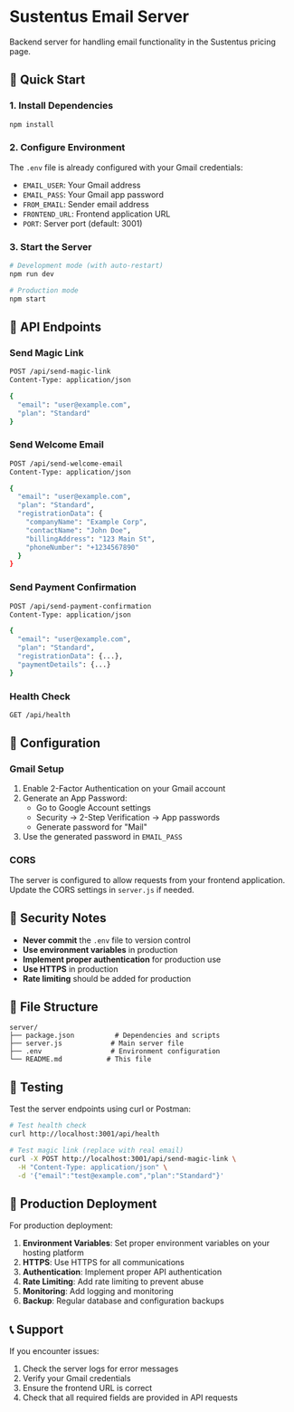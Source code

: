 # Sustentus Email Server

Backend server for handling email functionality in the Sustentus pricing page.

## 🚀 Quick Start

### 1. Install Dependencies
```bash
npm install
```

### 2. Configure Environment
The `.env` file is already configured with your Gmail credentials:
- `EMAIL_USER`: Your Gmail address
- `EMAIL_PASS`: Your Gmail app password
- `FROM_EMAIL`: Sender email address
- `FRONTEND_URL`: Frontend application URL
- `PORT`: Server port (default: 3001)

### 3. Start the Server
```bash
# Development mode (with auto-restart)
npm run dev

# Production mode
npm start
```

## 📧 API Endpoints

### Send Magic Link
```bash
POST /api/send-magic-link
Content-Type: application/json

{
  "email": "user@example.com",
  "plan": "Standard"
}
```

### Send Welcome Email
```bash
POST /api/send-welcome-email
Content-Type: application/json

{
  "email": "user@example.com",
  "plan": "Standard",
  "registrationData": {
    "companyName": "Example Corp",
    "contactName": "John Doe",
    "billingAddress": "123 Main St",
    "phoneNumber": "+1234567890"
  }
}
```

### Send Payment Confirmation
```bash
POST /api/send-payment-confirmation
Content-Type: application/json

{
  "email": "user@example.com",
  "plan": "Standard",
  "registrationData": {...},
  "paymentDetails": {...}
}
```

### Health Check
```bash
GET /api/health
```

## 🔧 Configuration

### Gmail Setup
1. Enable 2-Factor Authentication on your Gmail account
2. Generate an App Password:
   - Go to Google Account settings
   - Security → 2-Step Verification → App passwords
   - Generate password for "Mail"
3. Use the generated password in `EMAIL_PASS`

### CORS
The server is configured to allow requests from your frontend application. Update the CORS settings in `server.js` if needed.

## 🚨 Security Notes

- **Never commit** the `.env` file to version control
- **Use environment variables** in production
- **Implement proper authentication** for production use
- **Use HTTPS** in production
- **Rate limiting** should be added for production

## 📁 File Structure

```
server/
├── package.json          # Dependencies and scripts
├── server.js            # Main server file
├── .env                 # Environment configuration
└── README.md           # This file
```

## 🧪 Testing

Test the server endpoints using curl or Postman:

```bash
# Test health check
curl http://localhost:3001/api/health

# Test magic link (replace with real email)
curl -X POST http://localhost:3001/api/send-magic-link \
  -H "Content-Type: application/json" \
  -d '{"email":"test@example.com","plan":"Standard"}'
```

## 🚀 Production Deployment

For production deployment:

1. **Environment Variables**: Set proper environment variables on your hosting platform
2. **HTTPS**: Use HTTPS for all communications
3. **Authentication**: Implement proper API authentication
4. **Rate Limiting**: Add rate limiting to prevent abuse
5. **Monitoring**: Add logging and monitoring
6. **Backup**: Regular database and configuration backups

## 📞 Support

If you encounter issues:
1. Check the server logs for error messages
2. Verify your Gmail credentials
3. Ensure the frontend URL is correct
4. Check that all required fields are provided in API requests
